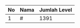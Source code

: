 | No | Nama            | Jumlah Level |
|----|-----------------|--------------|
| 1  | #    |    1391        |
